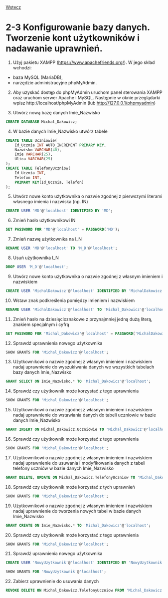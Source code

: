 [Wstecz](../bazy-danych.md)

# 2-3 Konfigurowanie bazy danych. Tworzenie kont użytkowników i nadawanie uprawnień.

1. Użyj pakietu XAMPP (https://www.apachefriends.org/).
   W jego skład wchodzi:

-   baza MySQL (MariaDB),
-   narzędzie administracyjne phpMyAdmin.

2. Aby uzyskać dostęp do phpMyAdmin uruchom panel sterowania XAMPP oraz uruchom serwer Apache i MySQL. Następnie w oknie przeglądarki wpisz http://localhost/phpMyAdmin (lub http://127.0.0.1/phpmyadmin)

3. Utwórz nową bazę danych Imie_Nazwisko

```sql
CREATE DATABASE Michal_Dakowicz;
```

4. W bazie danych Imie_Nazwisko utwórz tabele

```sql
CREATE TABLE Uczniowie(
    Id_Ucznia INT AUTO_INCREMENT PRIMARY KEY,
    Nazwisko VARCHAR(40),
    Imie VARCHAR(25),
    Ulica VARCHAR(25)
);
CREATE TABLE TelefonyUczniow(
    Id_Ucznia INT,
    Telefon INT,
    PRIMARY KEY(Id_Ucznia, Telefon)
);
```

5. Utwórz nowe konto użytkownika o nazwie zgodnej z pierwszymi literami własnego imienia i nazwiska (np. IN)

```sql
CREATE USER 'MD'@'localhost' IDENTIFIED BY 'MD';
```

6. Zmień hasło użytkownikowi IN

```sql
SET PASSWORD FOR 'MD'@'localhost' = PASSWORD('MD');
```

7. Zmień nazwę użytkownika na I_N

```sql
RENAME USER 'MD'@'localhost' TO 'M_D'@'localhost';
```

8. Usuń użytkownika I_N

```sql
DROP USER 'M_D'@'localhost';
```

9. Utwórz nowe konto użytkownika o nazwie zgodnej z własnym imieniem i nazwiskiem

```sql
CREATE USER 'MichalDakowicz'@'localhost' IDENTIFIED BY 'MichalDakowicz';
```

10. Wstaw znak podkreślenia pomiędzy imieniem i nazwiskiem

```sql
RENAME USER 'MichalDakowicz'@'localhost' TO 'Michal_Dakowicz'@'localhost';
```

11. Zmień hasło na dziesięcioznakowe z przynajmniej jedną dużą literą, znakiem specjalnym i cyfrą

```sql
SET PASSWORD FOR 'Michal_Dakowicz'@'localhost' = PASSWORD('MichalDakowicz1!');
```

12. Sprawdź uprawnienia nowego użytkownika

```sql
SHOW GRANTS FOR 'Michal_Dakowicz'@'localhost';
```

13. Użytkownikowi o nazwie zgodnej z własnym imieniem i nazwiskiem nadaj uprawnienie do wyszukiwania danych we wszystkich tabelach bazy danych Imie_Nazwisko

```sql
GRANT SELECT ON Imie_Nazwisko.* TO 'Michal_Dakowicz'@'localhost';
```

14. Sprawdź czy użytkownik może korzystać z tego uprawnienia

```sql
SHOW GRANTS FOR 'Michal_Dakowicz'@'localhost';
```

15. Użytkownikowi o nazwie zgodnej z własnym imieniem i nazwiskiem nadaj uprawnienie do wstawiania danych do tabeli uczniowie w bazie danych Imie_Nazwisko

```sql
GRANT INSERT ON Michal_Dakowicz.Uczniowie TO 'Michal_Dakowicz'@'localhost';
```

16. Sprawdź czy użytkownik może korzystać z tego uprawnienia

```sql
SHOW GRANTS FOR 'Michal_Dakowicz'@'localhost';
```

17. Użytkownikowi o nazwie zgodnej z własnym imieniem i nazwiskiem nadaj uprawnienie do usuwania i modyfikowania danych z tabeli telefony uczniów w bazie danych Imie_Nazwisko

```sql
GRANT DELETE, UPDATE ON Michal_Dakowicz.TelefonyUczniow TO 'Michal_Dakowicz'@'localhost';
```

18. Sprawdź czy użytkownik może korzystać z tych uprawnień

```sql
SHOW GRANTS FOR 'Michal_Dakowicz'@'localhost';
```

19. Użytkownikowi o nazwie zgodnej z własnym imieniem i nazwiskiem nadaj uprawnienie do tworzenia nowych tabel w bazie danych Imie_Nazwisko

```sql
GRANT CREATE ON Imie_Nazwisko.* TO 'Michal_Dakowicz'@'localhost';
```

20. Sprawdź czy użytkownik może korzystać z tego uprawnienia

```sql
SHOW GRANTS FOR 'Michal_Dakowicz'@'localhost';
```

21. Sprawdź uprawnienia nowego użytkownika

```sql
CREATE USER 'NowyUzytkownik'@'localhost' IDENTIFIED BY 'NowyUzytkownik';

SHOW GRANTS FOR 'NowyUzytkownik'@'localhost';
```

22. Zabierz uprawnienie do usuwania danych

```sql
REVOKE DELETE ON Michal_Dakowicz.TelefonyUczniow FROM 'Michal_Dakowicz'@'localhost';
```
